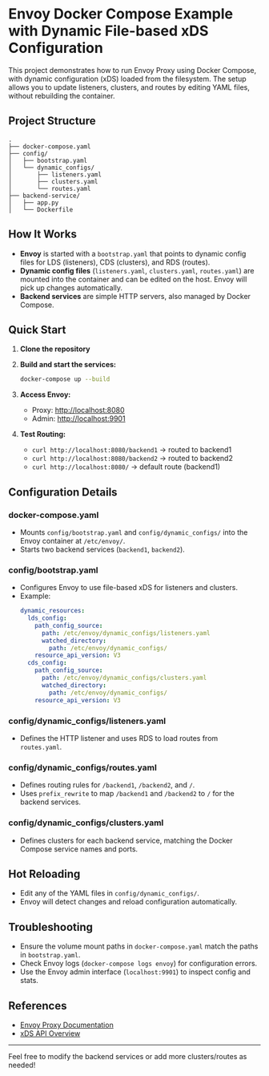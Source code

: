 # Envoy Docker Compose Example with Dynamic File-based xDS Configuration

This project demonstrates how to run Envoy Proxy using Docker Compose, with dynamic configuration (xDS) loaded from the filesystem. The setup allows you to update listeners, clusters, and routes by editing YAML files, without rebuilding the container.

## Project Structure

```
.
├── docker-compose.yaml
├── config/
│   ├── bootstrap.yaml
│   └── dynamic_configs/
│       ├── listeners.yaml
│       ├── clusters.yaml
│       └── routes.yaml
├── backend-service/
│   ├── app.py
│   └── Dockerfile
```

## How It Works

- **Envoy** is started with a `bootstrap.yaml` that points to dynamic config files for LDS (listeners), CDS (clusters), and RDS (routes).
- **Dynamic config files** (`listeners.yaml`, `clusters.yaml`, `routes.yaml`) are mounted into the container and can be edited on the host. Envoy will pick up changes automatically.
- **Backend services** are simple HTTP servers, also managed by Docker Compose.

## Quick Start

1. **Clone the repository**

2. **Build and start the services:**
   ```sh
   docker-compose up --build
   ```

3. **Access Envoy:**
   - Proxy: [http://localhost:8080](http://localhost:8080)
   - Admin: [http://localhost:9901](http://localhost:9901)

4. **Test Routing:**
   - `curl http://localhost:8080/backend1` → routed to backend1
   - `curl http://localhost:8080/backend2` → routed to backend2
   - `curl http://localhost:8080/` → default route (backend1)

## Configuration Details

### docker-compose.yaml
- Mounts `config/bootstrap.yaml` and `config/dynamic_configs/` into the Envoy container at `/etc/envoy/`.
- Starts two backend services (`backend1`, `backend2`).

### config/bootstrap.yaml
- Configures Envoy to use file-based xDS for listeners and clusters.
- Example:
  ```yaml
  dynamic_resources:
    lds_config:
      path_config_source:
        path: /etc/envoy/dynamic_configs/listeners.yaml
        watched_directory:
          path: /etc/envoy/dynamic_configs/
      resource_api_version: V3
    cds_config:
      path_config_source:
        path: /etc/envoy/dynamic_configs/clusters.yaml
        watched_directory:
          path: /etc/envoy/dynamic_configs/
      resource_api_version: V3
  ```

### config/dynamic_configs/listeners.yaml
- Defines the HTTP listener and uses RDS to load routes from `routes.yaml`.

### config/dynamic_configs/routes.yaml
- Defines routing rules for `/backend1`, `/backend2`, and `/`.
- Uses `prefix_rewrite` to map `/backend1` and `/backend2` to `/` for the backend services.

### config/dynamic_configs/clusters.yaml
- Defines clusters for each backend service, matching the Docker Compose service names and ports.

## Hot Reloading
- Edit any of the YAML files in `config/dynamic_configs/`.
- Envoy will detect changes and reload configuration automatically.

## Troubleshooting
- Ensure the volume mount paths in `docker-compose.yaml` match the paths in `bootstrap.yaml`.
- Check Envoy logs (`docker-compose logs envoy`) for configuration errors.
- Use the Envoy admin interface (`localhost:9901`) to inspect config and stats.

## References
- [Envoy Proxy Documentation](https://www.envoyproxy.io/docs/envoy/latest/)
- [xDS API Overview](https://www.envoyproxy.io/docs/envoy/latest/api-docs/xds_protocol)

---

Feel free to modify the backend services or add more clusters/routes as needed!
